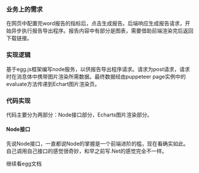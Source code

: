 ### 业务上的需求
在网页中配置完word报告的指标后，点击生成报告。后端响应生成报告请求，开始异步执行报告导出程序。报告内容中有部分是图表，需要借助前端渲染完后返回下载链接。

### 实现逻辑
基于egg.js框架编写node服务，以供报告导出程序请求。请求为post请求，请求时在消息体中携带图片渲染所需数据。最终数据经由puppeteer page实例中的evaluate方法传递到Echart图片渲染页。

### 代码实现
代码主要分为两部分：Node接口部分，Echarts图片渲染部分。

#### Node接口
先说Node接口，一直都说Node的掌握是一个前端进阶的槛，现在看确实如此。自己调用自己接口的感觉很奇妙，和早之前写.Net的感觉完全不一样。

继续看egg文档